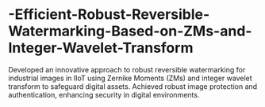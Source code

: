 # -Efficient-Robust-Reversible-Watermarking-Based-on-ZMs-and-Integer-Wavelet-Transform
Developed an innovative approach to robust reversible watermarking for industrial images in IIoT using Zernike Moments (ZMs) and integer wavelet transform to safeguard digital assets. Achieved robust image protection and authentication, enhancing security in digital environments.
